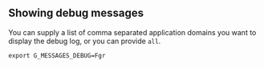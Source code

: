 

## Showing debug messages

You can supply a list of comma separated application domains you want to
display the debug log, or you can provide `all`.

    export G_MESSAGES_DEBUG=Fgr


